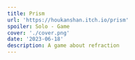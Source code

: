 ```yaml
---
title: Prism
url: 'https://houkanshan.itch.io/prism'
spoiler: Solo - Game
cover: './cover.png'
date: '2023-06-18'
description: A game about refraction
---
```


